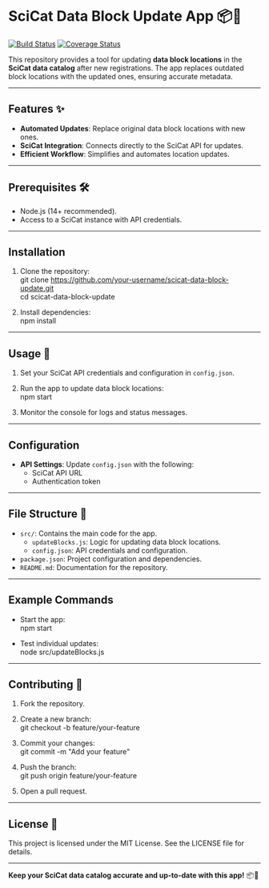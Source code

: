 # SciCat Data Block Update App 📦🔄  

[![Build Status](https://travis-ci.org/garethcmurphy/scicatorigdatablocks.svg?branch=master)](https://travis-ci.org/garethcmurphy/scicatorigdatablocks)
[![Coverage Status](https://coveralls.io/repos/github/garethcmurphy/scicatorigdatablocks/badge.svg?branch=master)](https://coveralls.io/github/garethcmurphy/scicatorigdatablocks?branch=master)




This repository provides a tool for updating **data block locations** in the **SciCat data catalog** after new registrations. The app replaces outdated block locations with the updated ones, ensuring accurate metadata.

---

## Features ✨  

- **Automated Updates**: Replace original data block locations with new ones.  
- **SciCat Integration**: Connects directly to the SciCat API for updates.  
- **Efficient Workflow**: Simplifies and automates location updates.  

---

## Prerequisites 🛠️  

- Node.js (14+ recommended).  
- Access to a SciCat instance with API credentials.  

---

## Installation  

1. Clone the repository:  
   git clone https://github.com/your-username/scicat-data-block-update.git  
   cd scicat-data-block-update  

2. Install dependencies:  
   npm install  

---

## Usage 🔧  

1. Set your SciCat API credentials and configuration in `config.json`.  

2. Run the app to update data block locations:  
   npm start  

3. Monitor the console for logs and status messages.  

---

## Configuration  

- **API Settings**: Update `config.json` with the following:  
  - SciCat API URL  
  - Authentication token  

---

## File Structure 📂  

- `src/`: Contains the main code for the app.  
  - `updateBlocks.js`: Logic for updating data block locations.  
  - `config.json`: API credentials and configuration.  
- `package.json`: Project configuration and dependencies.  
- `README.md`: Documentation for the repository.  

---

## Example Commands  

- Start the app:  
  npm start  

- Test individual updates:  
  node src/updateBlocks.js  

---

## Contributing 🤝  

1. Fork the repository.  
2. Create a new branch:  
   git checkout -b feature/your-feature  

3. Commit your changes:  
   git commit -m "Add your feature"  

4. Push the branch:  
   git push origin feature/your-feature  

5. Open a pull request.  

---

## License 📝  

This project is licensed under the MIT License. See the LICENSE file for details.  

---

**Keep your SciCat data catalog accurate and up-to-date with this app!** 📦🔄  
